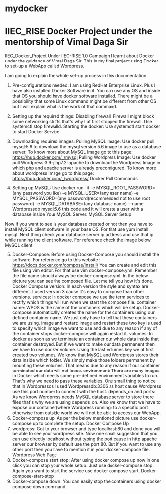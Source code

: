 # mydocker

# IIEC_RISE Docker Project under the mentorship of Vimal Daga Sir


IIEC_Docker_Project
Under IIEC-RISE 1.0 Campaign I learnt about Docker under the guidance of Vimal Daga Sir. This is my final project using Docker to set-up a WebApp called Wordpress.

I am going to explain the whole set-up process in this documentation.
1. Pre-configurations needed:
I am using RedHat Enterprise Linux. Plus I have also installed Docker Software in it. You can use any OS and inside that OS you should have docker software installed. There might be a possibility that some Linux command might be different from other OS but I will explain what is the work of that command.
2. Setting up the required things:
Disabling firewall:
Firewall might block some networking stuffs that's why I at first stopped the firewall.
Use systemctl stop firewalld.
Starting the docker:
Use systemctl start docker to start Docker Service.
3. Downloading required images:
Pulling MySQL Image:
Use docker pull mysql:5.6 to download the mysql version 5.6 image to use as a database server.
To know more about MySQL Image go to this page: https://hub.docker.com/_/mysql
Pulling Wordpress Image:
Use docker pull Wordpress:3.9-php7.2-apache to download the Wordpress Image in which php and apache server is already preconfigured.
To know more about wordpress Image go to this page: https://hub.docker.com/_/wordpress/
Docker Pull Commands

4. Setting up MySQL:
Use docker run -it -e MYSQL_ROOT_PASSWORD=(any password you like) -e MYSQL_USER=(any user name) -e MYSQL_PASSWORD=(any password(recommended not to use root password) -e MYSQL_DATABASE=(any database name) --name Wordpressdb mysql:5.6 this code and it will create a user with a database inside Your MySQL Server.
MySQL Server Setup

Now if you want to see is your database created or not then you have to install MySQL cilent software in your base OS. For that use yum install mysql. Next thing check your database server ip address and use that ip while running the client software. For reference check the image below.
MySQL client

5. Docker-Compose:
Before using Docker-Compose you should install the software. For reference go to this website : https://docs.docker.com/compose/install/
You can create and edit this file using vim editor. For that use vim docker-compose.yml. Remember the file name should always be docker-compose.yml.
In the below picture you can see the composed file. Let me tell you how it's done. Docker Compose
version:
In each version the style and syntax are different. I used version 3 cause it's easy to compose than other versions.
services:
In docker compose we use the term services to rectify which things will run when we start the compose file.
container name:
WPOS is the name of the containers which will be setup. Docker-compose automatically creates the name for the containers using our defined container name. We just only have to tell that these containers we are using.
image and restart:
image and restart these two key is used to specify which image we want to use and due to any reason if any of the container stops docker-compose will again restart it.
volumes:
In docker as soon as we terminate an container our whole data inside that container destroyed. But if we want to make our data permanent then we have to use docker volume. Using the last volumes key we at first created two volumes. We know that MySQL and Wordpress stores their data inside which folder. We simply make those folders permanent by mounting these volumes. That means due to any reason if our container terminated our data will not loose.
environment:
There are many images in Docker which needs some pre-defined environment variables to run. That's why we need to pass these variables. One small thing to notice that in Wordpressos I used Wordpressdb:3306 as host cause Wordpress use this port number to connect with the host.
depends_on and ports:
As we know Wordpress needs MySQL database server to store there files that's why we are using depends_on. Also we know that we have to expose our container(where Wordpress running) to a specific port otherwise from outside world we will not be able to access our WebApp.
6. Docker-compose up:
As per the below mentioned picture use docker-compose up to complete the setup. Docker Compose Up
7. wordpress:
Got to your browser and type localhost:80 and done you will be able to see your wordpress site. Now one small suggestion that you can use directly localhost without typing the port cause in http apache server our browser by default use the port 80. But if you want to use any other port then you have to mention it in your docker-compose file. Wordpress Web Page
8. Docker-compose start stop:
After using docker compose up now in one click you can stop your whole setup. Just use docker-compose stop. Again you want to start the service use docker compose start. Docker-compose-start-stop
9. Docker-compose down:
You can easily stop the containers using docker compose down command.
